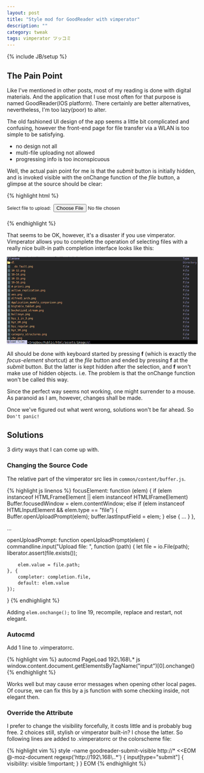 ```yaml
---
layout: post
title: "Style mod for GoodReader with vimperator"
description: ""
category: tweak
tags: vimperator ツッコミ
---
```

{% include JB/setup %}

## The Pain Point

Like I've mentioned in other posts, most of my reading is done with digital materials. And the application that I use most often for that purpose is named GoodReader(IOS platform). There certainly are better alternatives, nevertheless, I'm too lazy(poor) to alter.

The old fashioned UI design of the app seems a little bit complicated and confusing, however the front-end page for file transfer via a WLAN is too simple to be satisfying.

* no design not all
* multi-file uploading not allowed
* progressing info is too inconspicuous

Well, the actual pain point for me is that the *submit* button is initially hidden, and is invoked visible with the onChange function of the *file* button, a glimpse at the source should be clear:

{% highlight html %}
<form style="font-size:9pt" name="upload" action="_______HTMLFORMFILEUPLOADVIAHTTP_______" method="POST" enctype="multipart/form-data">
Select file to upload:&nbsp;
<input type="file" name="filename" size="40" onChange="this.form.submit.style.visibility='visible'"><br>
<input type="submit" name="submit" value="Upload selected file" style="visibility: hidden">
</form>
{% endhighlight %}

That seems to be OK, however, it's a disaster if you use vimperator. Vimperator allows you to complete the operation of selecting files with a really nice built-in path completion interface looks like this:

![vimp-file](/assets/images/article/vimp-file.png)

All should be done with keyboard started by pressing **f** (which is exactly the *focus-element* shortcut) at the *file* button and ended by pressing **f** at the *submit* button. But the latter is kept hidden after the selection, and **f** won't make use of hidden objects. i.e. The problem is that the onChange function won't be called this way.

Since the perfect way seems not working, one might surrender to a mouse. As paranoid as I am, however, changes shall be made.

Once we've figured out what went wrong, solutions won't be far ahead. So `Don't panic!`

## Solutions

3 dirty ways that I can come up with.

### Changing the Source Code

The relative part of the vimperator src lies in `common/content/buffer.js`.

{% highlight js linenos %}
focusElement: function (elem) {
    if (elem instanceof HTMLFrameElement || elem instanceof HTMLIFrameElement)
        Buffer.focusedWindow = elem.contentWindow;
    else if (elem instanceof HTMLInputElement && elem.type == "file") {
        Buffer.openUploadPrompt(elem);
        buffer.lastInputField = elem;
    }
    else {
        ...
    }
},

...

openUploadPrompt: function openUploadPrompt(elem) {
    commandline.input("Upload file: ", function (path) {
        let file = io.File(path);
        liberator.assert(file.exists());

        elem.value = file.path;
    }, {
        completer: completion.file,
        default: elem.value
    });
}
{% endhighlight %}

Adding `elem.onchange();` to line 19, recompile, replace and restart, not elegant.

### Autocmd

Add 1 line to .vimperatorrc.

{% highlight vim %}
autocmd PageLoad 192\\.168\\.* js window.content.document.getElementsByTagName("input")[0].onchange()
{% endhighlight %}

Works well but may cause error messages when opening other local pages. Of course, we can fix this by a js function with some checking inside, not elegant then.

### Override the Attribute

I prefer to change the visibility forcefully, it costs little and is probably bug free. 2 choices still, stylish or vimperator built-in? I chose the latter. So following lines are added to .vimperatorrc or the colorscheme file:

{% highlight vim %}
style -name goodreader-submit-visible http://* <<EOM
    @-moz-document regexp('http://192\\.168\\..*') {
        input[type="submit"] {
            visibility: visible !important;
        }
    }
EOM
{% endhighlight %}
